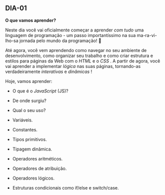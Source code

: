 ## DIA-01

**O que vamos aprender?**

Neste dia você vai oficialmente começar a aprender  _com tudo_ uma linguagem de programação - um passo importantíssimo na sua ma-ra-vi-lho-sa jornada pelo mundo da programação! 🎉

Até agora, você vem aprendendo como navegar no seu ambiente de desenvolvimento, como organizar seu trabalho e como criar estrutura e estilos para páginas da Web com o  _HTML_ e o  _CSS_ . A partir de agora, você vai aprender a implementar  _lógica_ nas suas páginas, tornando-as verdadeiramente  _interativas_ e  _dinâmicas_ !

Hoje, vamos aprender:

-   O que é o  _JavaScript_ (JS)?
    
-   De onde surgiu?
    
-   Qual o seu uso?
    
-   Variáveis.
    
-   Constantes.
    
-   Tipos primitivos.
    
-   Tipagem dinâmica.
    
-   Operadores aritméticos.
    
-   Operadores de atribuição.
    
-   Operadores lógicos.
    
-   Estruturas condicionais como if/else e switch/case.
